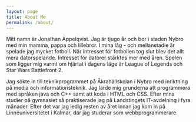 ```yaml
---
layout: page
title: About Me
permalink: /about/
---
```


<!-- This is the base Jekyll theme. You can find out more info about customizing your Jekyll theme, as well as basic Jekyll usage documentation at [jekyllrb.com](https://jekyllrb.com/)

You can find the source code for Minima at GitHub:
[jekyll][jekyll-organization] /
[minima](https://github.com/jekyll/minima)

You can find the source code for Jekyll at GitHub:
[jekyll][jekyll-organization] /
[jekyll](https://github.com/jekyll/jekyll)


[jekyll-organization]: https://github.com/jekyll -->

Mitt namn är Jonathan Appelqvist. Jag är tjugo år och bor i staden Nybro
med min mamma, pappa och lillebror. I mina låg - och mellanstadie år
spelade jag mycket fotboll. När intresset för fotbollen tog slut blev
det allt mera datorspelande. Intresset för datorer stärktes mer med åren.
Spelen som ligger mig varmt om hjärtat i dagens läge är League of Legends och Star Wars Battlefront 2. 

Jag sökte in till teknikprogrammet på Åkrahällskolan i Nybro med inriktning på media och informationsteknik. Jag lärde mig grunderna att programmera med språken java och C++ samt att koda i HTML och CSS. Efter mina studier på gymnasiet så praktiserade jag på Landstingets IT-avdelning i fyra månader. Efter det var jag ledig resten av året innan jag kom in på Linnéuniversitetet i Kalmar, där jag studerar som webbprogrammerare.
